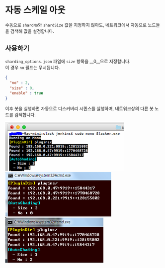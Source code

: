 자동 스케일 아웃
====

수동으로 `shardNo`와 `shardSize` 값을 지정하지 않아도, 네트워크에서 자동으로 노드들을 검색해 값을 설정합니다.

사용하기
----
`sharding_options.json` 파일에 `size` 항목을 __0__으로 지정합니다.<br>
이 경우 `no` 필드는 무시됩니다.
```json
{
  "no" : 2,
  "size" : 0,
  "enable" : true
}
```
이후 봇을 실행하면 자동으로 디스커버리 시퀸스를 실행하며, 네트워크상의 다른 봇 노드를 검색합니다.<br>

![](sla_1.PNG)<br>
![](sla_2.PNG)<br>
![](sla_3.PNG)<br>
